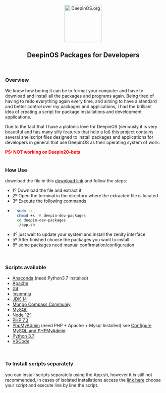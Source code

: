 <p align="center">
  <img src="https://upload.wikimedia.org/wikipedia/commons/thumb/f/f5/Deepin_logo.svg/1200px-Deepin_logo.svg.png" alt="DeepinOS.org" width="120">
</p>

<h2 align="center">DeepinOS Packages for Developers</h2>
<br />

### Overview
We know how boring it can be to format your computer and have to download and install all the packages and programs again. Being tired of having to redo everything again every time, and aiming to have a standard and better control over my packages and applications, I had the brilliant idea of ​​creating a script for package installations and development applications.

Due to the fact that I have a platonic love for DeepinOS (seriously it is very beautiful and has many silly features that help a lot) this project contains several shellscript files designed to install packages and applications for developers in general that use DeepinOS as their operating system of work.

<span style="color:red">**PS: NOT working on Deepin20-beta**</span>
<br />
<br />

### How Use
download the file in this [download link]("https://github.com/EddyPBR/deepin-dev-packages/archive/master.zip "download link") and follow the steps:

* 1º Download the file and extract it
* 2º Open the terminal in the directory where the extracted file is located
* 3º Execute the following commands
* ``````bash
    sudo -s
    chmod +x -R deepin-dev-packages
    cd deepin-dev-packages
    ./app.sh
  ``````
* 4º just wait to update your system and install the zenity interface
* 5º After finished choose the packages you want to install
* 6º some packages need manual confirmation/configuration
<br />

### Scripts available
* [Anaconda](https://github.com/EddyPBR/deepin-dev-packages/blob/master/scripts/anacondaPython.sh "Anaconda") (need Python3.7 Installed)
* [Apache](https://github.com/EddyPBR/deepin-dev-packages/blob/master/scripts/apache.sh "Apache")
* [Git](https://github.com/EddyPBR/deepin-dev-packages/blob/master/scripts/gitInstall.sh "Git")
* [Insomnia](https://github.com/EddyPBR/deepin-dev-packages/blob/master/scripts/insomnia.sh "Insomnia")
* [JDK 14](https://github.com/EddyPBR/deepin-dev-packages/blob/master/scripts/jdk14.sh "JDK 14")
* [Mongo Compass Communiy](https://github.com/EddyPBR/deepin-dev-packages/blob/master/scripts/mongo.sh "Mongo Compass Communiy")
* [MySQL](https://github.com/EddyPBR/deepin-dev-packages/blob/master/scripts/mysql.sh "MySQL")
* [Node 12^](https://github.com/EddyPBR/deepin-dev-packages/blob/master/scripts/node.sh "Node 12^")
* [PHP 7.3](https://github.com/EddyPBR/deepin-dev-packages/blob/master/scripts/php.sh "PHP 7.3")
* [PhpMyAdmin](https://github.com/EddyPBR/deepin-dev-packages/blob/master/scripts/phpMyAdmin.sh "PhpMyAdmin") (need PHP + Apache + Mysql Installed) see [Configure MySQL and PHPMyAdmin](https://github.com/EddyPBR/deepin-dev-packages/blob/master/scripts/configureSqlToPhpMyAdmin.sh "Configure MySQL and PHPMyAdmin")
* [Python 3.7](https://github.com/EddyPBR/deepin-dev-packages/blob/master/scripts/python37.sh "Python 3.7")
* [VSCode](https://github.com/EddyPBR/deepin-dev-packages/blob/master/scripts/vscode.sh "VSCode")
<br />

### To Install scripts separately
you can install scripts separately using the App.sh, however it is still not recommended, in cases of isolated installations access the [link here](https://github.com/EddyPBR/deepin-dev-packages/tree/master/scripts "link here") choose your script and execute line by line the script.
